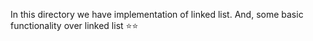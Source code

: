 In this directory we have implementation of linked list.
And, some basic functionality over linked list ⭐⭐
